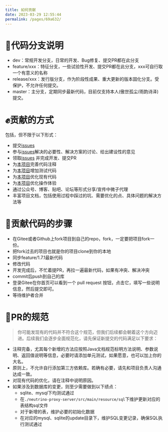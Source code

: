 ```yaml
---
title: 如何贡献
date: 2023-03-29 12:55:44
permalink: /pages/69a632/
---
```

# 🎋代码分支说明
- dev：常规开发分支，日常的开发、Bug修复、提交PR都在此分支
- feature/xxx：特征分支，一些试验性开发、提交PR都在此分支，xxx可自行取一个有意义的名称
- release/xxx：发行版分支，作为阶段性成果、重大更新的版本固化分支。受保护，不允许任何提交。
- master：主分支，定期同步最新代码，目前仅支持本人(傲世孤尘/雨韵诗泽)提交。


# ✊贡献的方式
包括，但不限于以下形式：
- 提交[issues](https://gitee.com/dromara/neutrino-proxy/issues)
- 参与[issues](https://gitee.com/dromara/neutrino-proxy/issues)解决的必要性、解决方案的讨论、给出建设性的意见
- 领取[issues](https://gitee.com/dromara/neutrino-proxy/issues) 并完成开发、提交PR
- 为[本项目](https://gitee.com/dromara/neutrino-proxy)完善代码注释
- 为[本项目](https://gitee.com/dromara/neutrino-proxy)增加测试代码
- 为[本项目](https://gitee.com/dromara/neutrino-proxy)优化现有代码
- 为[本项目](https://gitee.com/dromara/neutrino-proxy)优化操作体验
- 通过公众号、博客、贴吧、论坛等形式分享/宣传中微子代理
- 丰富项目文档，包括使用过程中踩过的坑、需要优化的点、具体问题的解决方法等

# 🧬贡献代码的步骤
- 在Gitee或者Github上fork项目到自己的repo，fork，一定要把项目fork一份。 
- 把fork过去的项目也就是你的项目clone到你的本地
- 同步feature/1.7.1最新代码
- 修改代码
- 开发完成后，不忙着提PR，再拉一遍最新代码，如果有冲突、解决冲突
- commit后push到自己的库
- 登录Gitee在你首页可以看到一个 pull request 按钮，点击它，填写一些说明信息，然后提交即可。
- 等待维护者合并

# 📐PR的规范
> 你可能发现有的代码并不符合这个规范，但我们后续都会朝着这个方向迈进。后续我们会逐步全面规范化，请先保证新提交的代码满足以下要求：

- 注释完备，尤其每个新增的方法应按照Java文档规范标明方法说明、参数说明、返回值说明等信息，必要时请添加单元测试，如果愿意，也可以加上你的大名。
- 原则上，不允许自行添加第三方依赖库。若确有必要，请先和项目负责人沟通达成一致。
- 对现有代码的优化，请在注释中说明原因。
- 如果涉及到数据库的变更，则至少需要做到以下绩点：
    - sqlite、mysql下均测试通过
    - 在`./neutrino-proxy-server/src/main/resource/sql`下维护更新对应的表结构sql文件
    - 对于新增的表，维护必要的初始化数据
    - 在对应的mysql、sqlite的update目录下，维护SQL变更记录，确保SQL执行测试通过